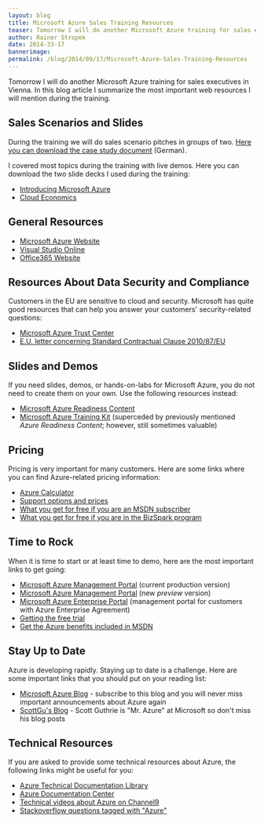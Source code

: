 ```yaml
---
layout: blog
title: Microsoft Azure Sales Training Resources
teaser: Tomorrow I will do another Microsoft Azure training for sales executives in Vienna. In this blog article I summarize the most important web resources I mention during the training.
author: Rainer Stropek
date: 2014-33-17
bannerimage: 
permalink: /blog/2014/09/17/Microsoft-Azure-Sales-Training-Resources
---
```


<p xmlns="http://www.w3.org/1999/xhtml">Tomorrow I will do another Microsoft Azure training for sales executives in Vienna. In this blog article I summarize the most important web resources I will mention during the training.</p><h2 xmlns="http://www.w3.org/1999/xhtml">Sales Scenarios and Slides</h2><p xmlns="http://www.w3.org/1999/xhtml">During the training we will do sales scenario pitches in groups of two. <a href="{{site.baseurl}}/content/images/blog/2014/09/Azure Sales Scenario Training.pdf" target="_blank">Here you can download the case study document</a> (German).</p><p xmlns="http://www.w3.org/1999/xhtml">I covered most topics during the training with live demos. Here you can download the two slide decks I used during the training:</p><ul xmlns="http://www.w3.org/1999/xhtml">
  <li>
    <a href="{{site.baseurl}}/content/images/blog/2014/09/Introduction.pdf" target="_blank">Introducing Microsoft Azure</a>
  </li>
  <li>
    <a href="{{site.baseurl}}/content/images/blog/2014/09/Cloud Economics.pdf" target="_blank">Cloud Economics</a>
  </li>
</ul><h2 xmlns="http://www.w3.org/1999/xhtml">General Resources</h2><ul xmlns="http://www.w3.org/1999/xhtml">
  <li>
    <a href="http://azure.microsoft.com" target="_blank">Microsoft Azure Website</a>
  </li>
  <li>
    <a href="http://www.visualstudio.com/" target="_blank">Visual Studio Online</a>
  </li>
  <li>
    <a href="http://office.microsoft.com/" target="_blank">Office365 Website</a>
  </li>
</ul><h2 xmlns="http://www.w3.org/1999/xhtml">Resources About Data Security and Compliance</h2><p xmlns="http://www.w3.org/1999/xhtml">Customers in the EU are sensitive to cloud and security. Microsoft has quite good resources that can help you answer your customers' security-related questions:</p><ul xmlns="http://www.w3.org/1999/xhtml">
  <li>
    <a href="http://azure.microsoft.com/en-us/support/trust-center/" target="_blank">Microsoft Azure Trust Center</a>
  </li>
  <li>
    <a href="http://ec.europa.eu/justice/data-protection/article-29/documentation/other-document/files/2014/20140402_microsoft.pdf" target="_blank">E.U. letter concerning Standard Contractual Clause 2010/87/EU</a>
  </li>
</ul><h2 xmlns="http://www.w3.org/1999/xhtml">Slides and Demos</h2><p xmlns="http://www.w3.org/1999/xhtml">If you need slides, demos, or hands-on-labs for Microsoft Azure, you do not need to create them on your own. Use the following resources instead:</p><ul xmlns="http://www.w3.org/1999/xhtml">
  <li>
    <a href="http://www.microsoft.com/en-us/download/details.aspx?id=8396" target="_blank">Microsoft Azure Readiness Content</a>
  </li>
  <li>
    <a href="https://github.com/Azure-Readiness/MicrosoftAzureTrainingKit" target="_blank">Microsoft Azure Training Kit</a> (superceded by previously mentioned <em>Azure Readiness Content</em>; however, still sometimes valuable)</li>
</ul><h2 xmlns="http://www.w3.org/1999/xhtml">Pricing</h2><p xmlns="http://www.w3.org/1999/xhtml">Pricing is very important for many customers. Here are some links where you can find Azure-related pricing information:</p><ul xmlns="http://www.w3.org/1999/xhtml">
  <li>
    <a href="http://azure.microsoft.com/en-us/pricing/calculator/" target="_blank">Azure Calculator</a>
  </li>
  <li>
    <a href="http://azure.microsoft.com/en-us/pricing/member-offers/msdn-benefits-details/" target="_blank"></a>
    <a href="http://azure.microsoft.com/en-us/support/plans/" target="_blank">Support options and prices</a>
  </li>
  <li>
    <a href="http://azure.microsoft.com/en-us/support/plans/" target="_blank"></a>
    <a href="http://azure.microsoft.com/en-us/pricing/member-offers/msdn-benefits-details/">What you get for free if you are an MSDN subscriber</a>
  </li>
  <li>
    <a href="http://azure.microsoft.com/en-us/offers/ms-azr-0064p/" target="_blank">What you get for free if you are in the BizSpark program</a>
  </li>
</ul><h2 xmlns="http://www.w3.org/1999/xhtml">Time to Rock</h2><p xmlns="http://www.w3.org/1999/xhtml">When it is time to start or at least time to demo, here are the most important links to get going:</p><ul xmlns="http://www.w3.org/1999/xhtml">
  <li>
    <a href="https://manage.windowsazure.com" target="_blank">Microsoft Azure Management Portal</a> (current production version)</li>
  <li>
    <a href="https://portal.azure.com" target="_blank">Microsoft Azure Management Portal</a> (new <em>preview</em> version)</li>
  <li>
    <a href="https://ea.windowsazure.com" target="_blank">Microsoft Azure Enterprise Portal</a> (management portal for customers with Azure Enterprise Agreement)</li>
  <li>
    <a href="http://azure.microsoft.com/en-us/pricing/free-trial/" target="_blank">Getting the free trial</a>
  </li>
  <li>
    <a href="http://azure.microsoft.com/en-us/pricing/member-offers/msdn-benefits/" target="_blank">Get the Azure benefits included in MSDN</a>
  </li>
</ul><h2 xmlns="http://www.w3.org/1999/xhtml">Stay Up to Date</h2><p xmlns="http://www.w3.org/1999/xhtml">Azure is developing rapidly. Staying up to date is a challenge. Here are some important links that you should put on your reading list:</p><ul xmlns="http://www.w3.org/1999/xhtml">
  <li>
    <a href="http://azure.microsoft.com/blog/" target="_blank">Microsoft Azure Blog</a> - subscribe to this blog and you will never miss important announcements about Azure again</li>
  <li>
    <a href="http://weblogs.asp.net/scottgu" target="_blank">ScottGu's Blog</a> - Scott Guthrie is "Mr. Azure" at Microsoft so don't miss his blog posts</li>
</ul><h2 xmlns="http://www.w3.org/1999/xhtml">Technical Resources</h2><p xmlns="http://www.w3.org/1999/xhtml">If you are asked to provide some technical resources about Azure, the following links might be useful for you:</p><ul xmlns="http://www.w3.org/1999/xhtml">
  <li>
    <a href="http://msdn.microsoft.com/en-us/library/azure/ux/develop/dn578280.aspx" target="_blank">Azure Technical Documentation Library</a>
  </li>
  <li>
    <a href="http://azure.microsoft.com/en-us/documentation/" target="_blank">Azure Documentation Center</a>
  </li>
  <li>
    <a href="https://channel9.msdn.com/Search?term=Azure" target="_blank">Technical videos about Azure on Channel9</a>
  </li>
  <li>
    <a href="http://stackoverflow.com/questions/tagged/azure" target="_blank">Stackoverflow questions tagged with "Azure"</a>
  </li>
</ul>